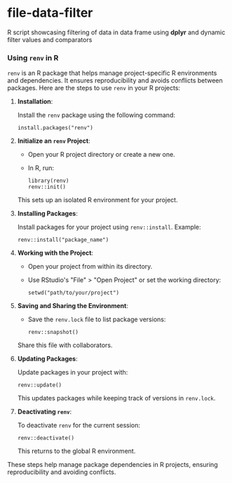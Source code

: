 # file-data-filter

R script showcasing filtering of data in data frame using **dplyr** and dynamic filter values and comparators



### Using `renv` in R

`renv` is an R package that helps manage project-specific R environments and dependencies. It ensures reproducibility and avoids conflicts between packages. Here are the steps to use `renv` in your R projects:

1. **Installation**:

   Install the `renv` package using the following command:

   ```
   install.packages("renv")
   ```

2. **Initialize an `renv` Project**:

   - Open your R project directory or create a new one.
   - In R, run:

     ```
     library(renv)
     renv::init()
     ```

   This sets up an isolated R environment for your project.

3. **Installing Packages**:

   Install packages for your project using `renv::install`. Example:

   ```
   renv::install("package_name")
   ```

4. **Working with the Project**:

   - Open your project from within its directory.
   - Use RStudio's "File" > "Open Project" or set the working directory:

     ```
     setwd("path/to/your/project")
     ```

5. **Saving and Sharing the Environment**:

   - Save the `renv.lock` file to list package versions:

     ```
     renv::snapshot()
     ```

   Share this file with collaborators.

6. **Updating Packages**:

   Update packages in your project with:

   ```
   renv::update()
   ```

   This updates packages while keeping track of versions in `renv.lock`.

7. **Deactivating `renv`**:

   To deactivate `renv` for the current session:

   ```
   renv::deactivate()
   ```

   This returns to the global R environment.

These steps help manage package dependencies in R projects, ensuring reproducibility and avoiding conflicts.